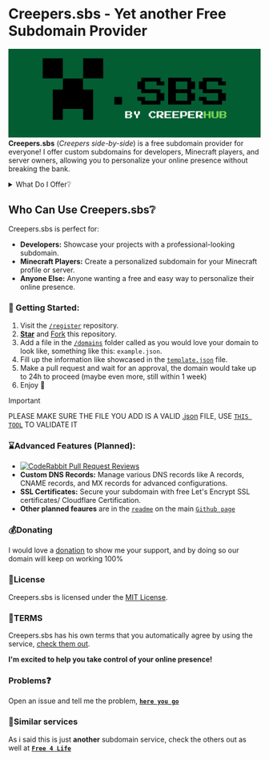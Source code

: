 # Creepers.sbs - Yet another Free Subdomain Provider
[![Banner](https://raw.githubusercontent.com/creepersbs/.github/refs/heads/main/profile/mini-banner.png)](https://creepers.sbs)
**Creepers.sbs** (*Creepers side-by-side*) is a free subdomain provider for everyone! I offer custom subdomains for developers, Minecraft players, and server owners, allowing you to personalize your online presence without breaking the bank.

<details> <summary>What Do I Offer❔</summary>


* **Free Subdomains:** No hidden fees, no credit cards required.
* **Customizable Names:** Create unique subdomains for your projects, websites, or Minecraft servers.
* **Quick and Easy Setup:** Get your subdomain up and running in hours (soon i will add automatization).
* **Complete subdomain ownership:** Choose from a variety of subdomains with the `sbs` TLD (side-by-side) you can use everywhere you want.
* **Reliable DNS:** Ensure your subdomain is always accessible with a robust DNS infrastructure powered by these 3 services: <br><br>
 [![Cloudflare](https://github.com/creepersbs/.github/blob/main/profile/cloudflare.png)](https://cloudflare.com) <br>
 [![Gcore](https://github.com/creepersbs/.github/blob/main/profile/gcore.png)](https://gcore.com) <br>
 [![CloudDNS](https://github.com/creepersbs/.github/blob/main/profile/cloudns.png)](https://cloudns.net/)
 </details>
 
## **Who Can Use Creepers.sbs❔**

Creepers.sbs is perfect for:

* **Developers:** Showcase your projects with a professional-looking subdomain.
* **Minecraft Players:** Create a personalized subdomain for your Minecraft profile or server.
* **Anyone Else:** Anyone wanting a free and easy way to personalize their online presence.

### 📌 Getting Started:

1. Visit the [`/register`](https://github.com/creepersbs/register) repository.
2. [**Star**](https://docs.github.com/en/get-started/exploring-projects-on-github/saving-repositories-with-stars) and [Fork](https://github.com/creepersbs/register/fork) this repository.
3. Add a file in the [`/domains`](https://github.com/creepersbs/register/blob/main/domains) folder called as you would love your domain to look like, something like this: `example.json`.
4. Fill up the information like showcased in the [`template.json`](https://github.com/creepersbs/register/blob/main/domains/template.json) file.
5. Make a pull request and wait for an approval, the domain would take up to 24h to proceed (maybe even more, still within 1 week)
6. Enjoy 🤩<br>

> [!IMPORTANT]
>PLEASE MAKE SURE THE FILE YOU ADD IS A VALID [.json](https://en.wikipedia.org/wiki/JSON) FILE, USE [`THIS TOOL`](https://jsonlint.com/) TO VALIDATE IT



### ⌛**Advanced Features (Planned):**

* [![CodeRabbit Pull Request Reviews](https://img.shields.io/coderabbit/prs/github/creepersbs/register?labelColor=171717&color=FF570A&link=https%3A%2F%2Fcoderabbit.ai&label=CodeRabbit%20Reviews)](https://coderabbit.ai)
* **Custom DNS Records:** Manage various DNS records like A records, CNAME records, and MX records for advanced configurations.
* **SSL Certificates:** Secure your subdomain with free Let's Encrypt SSL certificates/ Cloudflare Certification.
* **Other planned feaures** are in the [`readme`](https://github.com/creepersbs/.github/blob/main/profile/README.md) on the main [`Github page`](https://creeperhub.net/github)

### 💰**Donating**

I would love a [donation](https://creepers.sbs/donate) to show me your support, and by doing so our domain will keep on working 100%

### 📃**License**

Creepers.sbs is licensed under the [MIT License](https://choosealicense.com/licenses/mit/).

### 📜**TERMS**

Creepers.sbs has his own terms that you automatically agree by using the service, [check them out](https://github.com/creepersbs/register/blob/main/SECURITY.md).

**I'm excited to help you take control of your online presence!**

### Problems❓
 Open an issue and tell me the problem, [**`here you go`**](https://github.com/creepersbs/register/issues/new/choose)

### 🤝Similar services
As i said this is just **another** subdomain service, check the others out as well at [**`Free 4 Life`**](https://free.hrsn.dev/#/?id=domains)
